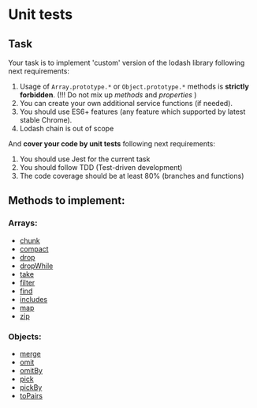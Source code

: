 # Unit tests

## Task
Your task is to implement 'custom' version of the lodash library following next requirements:
1. Usage of `Array.prototype.*` or `Object.prototype.*` methods is **strictly forbidden**. (!!! Do not mix up *methods* and *properties* )
2. You can create your own additional service functions (if needed).
3. You should use ES6+ features (any feature which supported by latest stable Chrome).
4. Lodash chain is out of scope

And **cover your code by unit tests** following next requirements:
1. You should use Jest for the current task
2. You should follow TDD (Test-driven development)
3. The code coverage should be at least 80% (branches and functions)

## Methods to implement:
### Arrays:
* [chunk](https://lodash.com/docs/4.17.11#chunk)
* [compact](https://lodash.com/docs/4.17.11#compact)
* [drop](https://lodash.com/docs/4.17.11#drop)
* [dropWhile](https://lodash.com/docs/4.17.11#dropWhile)
* [take](https://lodash.com/docs/4.17.11#take)
* [filter](https://lodash.com/docs/4.17.11#filter)
* [find](https://lodash.com/docs/4.17.11#find)
* [includes](https://lodash.com/docs/4.17.11#includes)
* [map](https://lodash.com/docs/4.17.11#map)
* [zip](https://lodash.com/docs/4.17.11#zip)

### Objects:
* [merge](https://lodash.com/docs/4.17.11#merge)
* [omit](https://lodash.com/docs/4.17.11#omit)
* [omitBy](https://lodash.com/docs/4.17.11#omitBy)
* [pick](https://lodash.com/docs/4.17.11#pick)
* [pickBy](https://lodash.com/docs/4.17.11#pickBy)
* [toPairs](https://lodash.com/docs/4.17.11#toPairs)